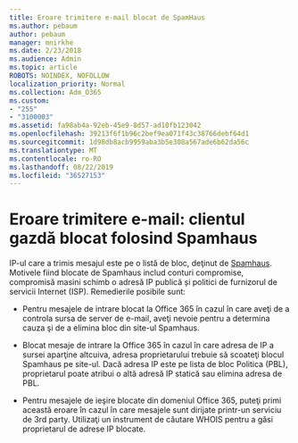 ```yaml
---
title: Eroare trimitere e-mail blocat de SpamHaus
ms.author: pebaum
author: pebaum
manager: mnirkhe
ms.date: 2/23/2018
ms.audience: Admin
ms.topic: article
ROBOTS: NOINDEX, NOFOLLOW
localization_priority: Normal
ms.collection: Adm_O365
ms.custom:
- "255"
- "3100003"
ms.assetid: fa98ab4a-92eb-45e9-8d57-ad10fb123042
ms.openlocfilehash: 39213f6f1b96c2bef9ea071f43c38766debf64d1
ms.sourcegitcommit: 1d98db8acb9959aba3b5e308a567ade6b62da56c
ms.translationtype: MT
ms.contentlocale: ro-RO
ms.lasthandoff: 08/22/2019
ms.locfileid: "36527153"
---
```

# <a name="error-sending-email-client-host-blocked-using-spamhaus"></a>Eroare trimitere e-mail: clientul gazdă blocat folosind Spamhaus

IP-ul care a trimis mesajul este pe o listă de bloc, deţinut de [Spamhaus](https://go.microsoft.com/fwlink/p/?linkid=123245). Motivele fiind blocate de Spamhaus includ conturi compromise, compromisă masini schimb o adresă IP publică și politici de furnizorul de servicii Internet (ISP). Remedierile posibile sunt:
  
- Pentru mesajele de intrare blocat la Office 365 în cazul în care aveţi de a controla sursa de server de e-mail, aveţi nevoie pentru a determina cauza şi de a elimina bloc din site-ul Spamhaus.

- Blocat mesaje de intrare la Office 365 în cazul în care adresa de IP a sursei aparţine altcuiva, adresa proprietarului trebuie să scoateţi blocul Spamhaus pe site-ul. Dacă adresa IP este pe lista de bloc Politica (PBL), proprietarul poate atribui o altă adresă IP statică sau elimina adresa de PBL.

- Pentru mesajele de ieşire blocate din domeniul Office 365, puteţi primi această eroare în cazul în care mesajele sunt dirijate printr-un serviciu de 3rd party. Utilizaţi un instrument de căutare WHOIS pentru a găsi proprietarul de adrese IP blocate.
